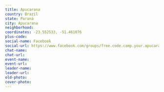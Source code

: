 ```yaml
---
title: Apucarana
country: Brazil
state: Paraná
city: Apucarana
neighborhood: 
coordinates: -23.552533, -51.461076
plus-code:
social-name: Facebook
social-url: https://www.facebook.com/groups/free.code.camp.your.apucarana.parana
chat-name:
chat-url:
event-name:
event-url:
leader-name:
leader-url:
old-photo: 
cover-photo:
---
```

